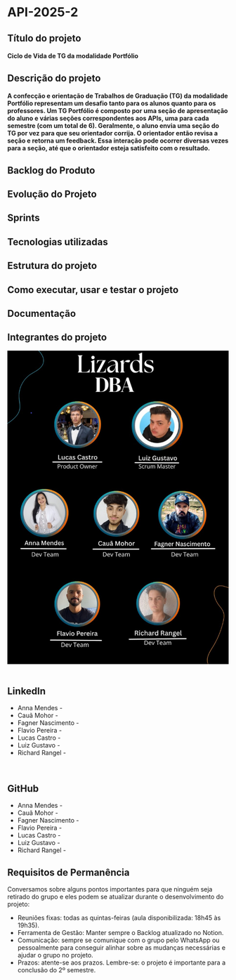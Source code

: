 # API-2025-2
<!DOCTYPE html>
<html lang="pt-br">
<head>
<meta charset="UTF-8">
<meta name="viewport" content="width=device-width, initial-scale=1.0">
</head>
<body>

## Título do projeto
#### Ciclo de Vida de TG da modalidade Portfólio

## Descrição do projeto
#### A confecção e orientação de Trabalhos de Graduação (TG) da modalidade Portfólio representam um desafio tanto para os alunos quanto para os professores. Um TG Portfólio é composto por uma seção de apresentação do aluno e várias seções correspondentes aos APIs, uma para cada semestre (com um total de 6). Geralmente, o aluno envia uma seção do TG por vez para que seu orientador corrija. O orientador então revisa a seção e retorna um feedback. Essa interação pode ocorrer diversas vezes para a seção, até que o orientador esteja satisfeito com o resultado.

## Backlog do Produto

## Evolução do Projeto

## Sprints

## Tecnologias utilizadas

## Estrutura do projeto

## Como executar, usar e testar o projeto

## Documentação

## Integrantes do projeto

<div align="left">
<img src="assets/members.jpeg" alt="Equipe e funções" width="600px" />
</div>
<br>
<h2>LinkedIn</h2>
<ul>
  <li>Anna Mendes - </li>
  <li>Cauã Mohor - </li>
  <li>Fagner Nascimento - </li>
  <li>Flavio Pereira - </li>
  <li>Lucas Castro - </li>
  <li>Luiz Gustavo - </li>
  <li>Richard Rangel - </li>
</ul>
<br>
<h2>GitHub</h2>
<ul>
  <li>Anna Mendes - </li>
  <li>Cauã Mohor - </li>
  <li>Fagner Nascimento - </li>
  <li>Flavio Pereira - </li>
  <li>Lucas Castro - </li>
  <li>Luiz Gustavo - </li>
  <li>Richard Rangel - </li>
</ul>


## Requisitos de Permanência

Conversamos sobre alguns pontos importantes para que ninguém seja retirado do grupo e eles podem se atualizar durante o desenvolvimento do projeto:

- Reuniões fixas: todas as quintas-feiras (aula disponibilizada: 18h45 às 19h35).
- Ferramenta de Gestão: Manter sempre o Backlog atualizado no Notion.
- Comunicação: sempre se comunique com o grupo pelo WhatsApp ou pessoalmente para conseguir alinhar sobre as mudanças necessárias e ajudar o grupo no projeto.
- Prazos: atente-se aos prazos. Lembre-se: o projeto é importante para a conclusão do 2º semestre.

</body>
</html>
